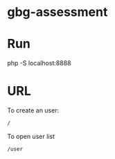 # gbg-assessment

# Run
php -S localhost:8888

# URL

To create an user:
```bash
/
```

To open user list

```bash
/user
```